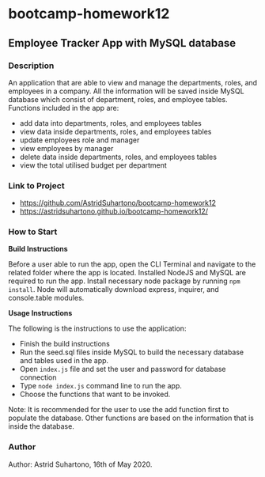 # bootcamp-homework12

## Employee Tracker App with MySQL database

### Description

An application that are able to view and manage the departments, roles, and employees in a company. All the information will be saved inside MySQL database which consist of department, roles, and employee tables. Functions included in the app are:
* add data into departments, roles, and employees tables
* view data inside departments, roles, and employees tables
* update employees role and manager
* view employees by manager
* delete data inside departments, roles, and employees tables
* view the total utilised budget per department

### Link to Project

* https://github.com/AstridSuhartono/bootcamp-homework12
* https://astridsuhartono.github.io/bootcamp-homework12/

### How to Start

**Build Instructions**

Before a user able to run the app, open the CLI Terminal and navigate to the related folder where the app is located. Installed NodeJS and MySQL are required to run the app. Install necessary node package by running `npm install`. Node will automatically download express, inquirer, and console.table modules.

**Usage Instructions**

The following is the instructions to use the application:
* Finish the build instructions
* Run the seed.sql files inside MySQL to build the necessary database and tables used in the app.
* Open `index.js` file and set the user and password for database connection
* Type `node index.js` command line to run the app.
* Choose the functions that want to be invoked.

Note: It is recommended for the user to use the add function first to populate the database. Other functions are based on the information that is inside the database.


### Author

Author: Astrid Suhartono, 16th of May 2020.